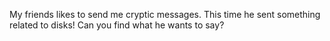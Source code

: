 My friends likes to send me cryptic messages. This time he sent something related to disks! Can you find what he wants to say?
